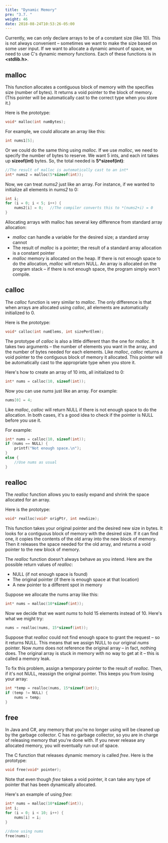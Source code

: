 ```yaml
---
title: "Dynamic Memory"
pre: "3.7. "
weight: 46
date: 2018-08-24T10:53:26-05:00
---
```


Currently, we can only declare arrays to be of a constant size (like 10). This is not always
convenient – sometimes we want to make the size based on some user input. If we want to
allocate a dynamic amount of space, we need to use C's dynamic memory functions. Each of
these functions is in **<stdlib.h>**.

## malloc
This function allocates a contiguous block of memory with the specifies size (number of bytes).
It returns a void pointer to the block of memory. (This pointer will be automatically cast to the
correct type when you store it.) 

Here is the prototype:

```c
void* malloc(int numBytes);
```

For example, we could allocate an array like this:

```c
int nums1[5];
```

Or we could do the same thing using *malloc*. If we use *malloc*, we need to specify the
number of bytes to reserve. We want 5 ints, and each int takes up **sizeof(int)** bytes. So,
the total needed is **5*sizeof(int)**:

```c
//The result of malloc is automatically cast to an int*
int* nums2 = malloc(5*sizeof(int));
```

Now, we can treat *nums2* just like an array. For instance, if we wanted to initialize all elements
in *nums2* to 0:

```c
int i;
for (i = 0; i < 5; i++) {
	nums2[i] = 0; 	//The compiler converts this to *(nums2+i) = 0
}
```

Allocating arrays with malloc has several key difference from standard array allocation:
- *malloc* can handle a variable for the desired size; a standard array cannot
- The result of *malloc* is a pointer; the result of a standard array allocation is a constant pointer
- *malloc* memory is allocated on the heap. If there is not enough space to do the allocation, *malloc* will return NULL. An array is allocated on the program stack – if there is not enough space, the program simply won't compile.

## calloc
The *calloc* function is very similar to *malloc*. The only difference is that when arrays are
allocated using *calloc*, all elements are automatically initialized to 0. 

Here is the prototype:

```c
void* calloc(int numElems, int sizePerElem);
```

The prototype of *calloc* is also a little different than the one for *malloc*. It takes two
arguments – the number of elements you want in the array, and the number of bytes needed for
each elements. Like *malloc*, *calloc* returns a void pointer to the contiguous block of
memory it allocated. This pointer will be automatically cast to the appropriate type when you
store it.

Here's how to create an array of 10 ints, all initialized to 0:

```c
int* nums = calloc(10, sizeof(int));
```

Now you can use *nums* just like an array. For example:

```c
nums[0] = 4;
```

Like *malloc*, *calloc* will return NULL if there is not enough space to do the allocation. In
both cases, it's a good idea to check if the pointer is NULL before you use it. 

For example:

```c
int* nums = calloc(10, sizeof(int));
if (nums == NULL) {
	printf("Not enough space.\n");
}
else {
	//Use nums as usual
}
```

## realloc
The *realloc* function allows you to easily expand and shrink the space allocated for an array.

Here is the prototype:

```c
void* realloc(void* origPtr, int newSize);
```

This function takes your original pointer and the desired new size in bytes. It looks for a
contiguous block of memory with the desired size. If it can find one, it copies the contents of the
old array into the new block of memory. Then it releases the space needed for the old array, and
returns a void pointer to the new block of memory.

The *realloc* function doesn't always behave as you intend. Here are the possible return
values of *realloc*:
- NULL (if not enough space is found)
- The original pointer (if there is enough space at that location)
- A new pointer to a different spot in memory

Suppose we allocate the nums array like this:

```c
int* nums = malloc(10*sizeof(int));
```

Now we decide that we want *nums* to hold 15 elements instead of 10. Here's what we might
try:

```c
nums = realloc(nums, 15*sizeof(int));
```

Suppose that *realloc* could not find enough space to grant the request – so it returns NULL.
This means that we assign NULL to our original *nums* pointer. Now *nums* does not reference
the original array – in fact, nothing does. The original array is stuck in memory with no way to
get at it – this is called a memory leak.

To fix this problem, assign a temporary pointer to the result of *realloc*. Then, if it's not
NULL, reassign the original pointer. This keeps you from losing your array:

```c
int *temp = realloc(nums, 15*sizeof(int));
if (temp != NULL) {
	nums = temp;
}
```

## free
In Java and C#, any memory that you're no longer using will be cleaned up by the garbage collector. C
has no garbage collector, so you are in charge of releasing memory that you're done with. If you
never release any allocated memory, you will eventually run out of space.

The C function that releases dynamic memory is called *free*. Here is the prototype:

```c
void free(void* pointer);
```

Note that even though *free* takes a void pointer, it can take any type of pointer that has been
dynamically allocated. 

Here's an example of using *free*:

```c
int* nums = malloc(10*sizeof(int));
int i;
for (i = 0; i < 10; i++) {
	nums[i] = i;
}

//done using nums
free(nums);
```